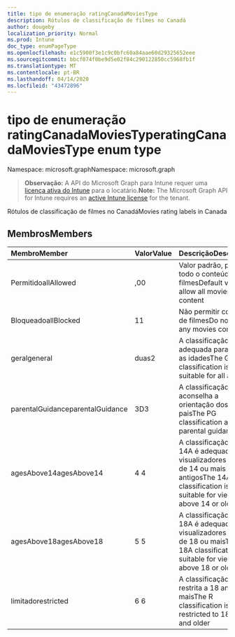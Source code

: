 ```yaml
---
title: tipo de enumeração ratingCanadaMoviesType
description: Rótulos de classificação de filmes no Canadá
author: dougeby
localization_priority: Normal
ms.prod: Intune
doc_type: enumPageType
ms.openlocfilehash: e1c5900f3e1c9c0bfc60a84aae60d29325652eee
ms.sourcegitcommit: bbcf074f0be9d5e02f84c290122850cc5968fb1f
ms.translationtype: MT
ms.contentlocale: pt-BR
ms.lasthandoff: 04/14/2020
ms.locfileid: "43472896"
---
```

# <a name="ratingcanadamoviestype-enum-type"></a><span data-ttu-id="5036a-103">tipo de enumeração ratingCanadaMoviesType</span><span class="sxs-lookup"><span data-stu-id="5036a-103">ratingCanadaMoviesType enum type</span></span>

<span data-ttu-id="5036a-104">Namespace: microsoft.graph</span><span class="sxs-lookup"><span data-stu-id="5036a-104">Namespace: microsoft.graph</span></span>

> <span data-ttu-id="5036a-105">**Observação:** A API do Microsoft Graph para Intune requer uma [licença ativa do Intune](https://go.microsoft.com/fwlink/?linkid=839381) para o locatário.</span><span class="sxs-lookup"><span data-stu-id="5036a-105">**Note:** The Microsoft Graph API for Intune requires an [active Intune license](https://go.microsoft.com/fwlink/?linkid=839381) for the tenant.</span></span>

<span data-ttu-id="5036a-106">Rótulos de classificação de filmes no Canadá</span><span class="sxs-lookup"><span data-stu-id="5036a-106">Movies rating labels in Canada</span></span>

## <a name="members"></a><span data-ttu-id="5036a-107">Membros</span><span class="sxs-lookup"><span data-stu-id="5036a-107">Members</span></span>
|<span data-ttu-id="5036a-108">Membro</span><span class="sxs-lookup"><span data-stu-id="5036a-108">Member</span></span>|<span data-ttu-id="5036a-109">Valor</span><span class="sxs-lookup"><span data-stu-id="5036a-109">Value</span></span>|<span data-ttu-id="5036a-110">Descrição</span><span class="sxs-lookup"><span data-stu-id="5036a-110">Description</span></span>|
|:---|:---|:---|
|<span data-ttu-id="5036a-111">Permitido</span><span class="sxs-lookup"><span data-stu-id="5036a-111">allAllowed</span></span>|<span data-ttu-id="5036a-112">,0</span><span class="sxs-lookup"><span data-stu-id="5036a-112">0</span></span>|<span data-ttu-id="5036a-113">Valor padrão, permitir todo o conteúdo de filmes</span><span class="sxs-lookup"><span data-stu-id="5036a-113">Default value, allow all movies content</span></span>|
|<span data-ttu-id="5036a-114">Bloqueado</span><span class="sxs-lookup"><span data-stu-id="5036a-114">allBlocked</span></span>|<span data-ttu-id="5036a-115">1</span><span class="sxs-lookup"><span data-stu-id="5036a-115">1</span></span>|<span data-ttu-id="5036a-116">Não permitir conteúdo de filmes</span><span class="sxs-lookup"><span data-stu-id="5036a-116">Do not allow any movies content</span></span>|
|<span data-ttu-id="5036a-117">geral</span><span class="sxs-lookup"><span data-stu-id="5036a-117">general</span></span>|<span data-ttu-id="5036a-118">duas</span><span class="sxs-lookup"><span data-stu-id="5036a-118">2</span></span>|<span data-ttu-id="5036a-119">A classificação G é adequada para todas as idades</span><span class="sxs-lookup"><span data-stu-id="5036a-119">The G classification is suitable for all ages</span></span>|
|<span data-ttu-id="5036a-120">parentalGuidance</span><span class="sxs-lookup"><span data-stu-id="5036a-120">parentalGuidance</span></span>|<span data-ttu-id="5036a-121">3D</span><span class="sxs-lookup"><span data-stu-id="5036a-121">3</span></span>|<span data-ttu-id="5036a-122">A classificação PG aconselha a orientação dos pais</span><span class="sxs-lookup"><span data-stu-id="5036a-122">The PG classification advises parental guidance</span></span>|
|<span data-ttu-id="5036a-123">agesAbove14</span><span class="sxs-lookup"><span data-stu-id="5036a-123">agesAbove14</span></span>|<span data-ttu-id="5036a-124">4 </span><span class="sxs-lookup"><span data-stu-id="5036a-124">4</span></span>|<span data-ttu-id="5036a-125">A classificação do 14A é adequada para visualizadores acima de 14 ou mais antigos</span><span class="sxs-lookup"><span data-stu-id="5036a-125">The 14A classification is suitable for viewers above 14 or older</span></span>|
|<span data-ttu-id="5036a-126">agesAbove18</span><span class="sxs-lookup"><span data-stu-id="5036a-126">agesAbove18</span></span>|<span data-ttu-id="5036a-127">5 </span><span class="sxs-lookup"><span data-stu-id="5036a-127">5</span></span>|<span data-ttu-id="5036a-128">A classificação do 18A é adequada para visualizadores acima de 18 ou mais</span><span class="sxs-lookup"><span data-stu-id="5036a-128">The 18A classification is suitable for viewers above 18 or older</span></span>|
|<span data-ttu-id="5036a-129">limitado</span><span class="sxs-lookup"><span data-stu-id="5036a-129">restricted</span></span>|<span data-ttu-id="5036a-130">6 </span><span class="sxs-lookup"><span data-stu-id="5036a-130">6</span></span>|<span data-ttu-id="5036a-131">A classificação R é restrita a 18 anos e mais</span><span class="sxs-lookup"><span data-stu-id="5036a-131">The R classification is restricted to 18 years and older</span></span>|







